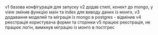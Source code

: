 v1 базова  конфігурація для запуску
v2 додав стилі, конект до mongo, у view змінив функцію маін та index для виводу даних із монго, 
v3 додавання моделей та міграція із mongo в postgres - відмінив
v4 реєстрація користувача форми та сторінки
v5 працює реєстрація, не працює логін, вимкнув міграцію із монго в постгрес